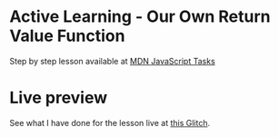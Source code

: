 # Active Learning - Our Own Return Value Function

Step by step lesson available at [MDN JavaScript Tasks](https://developer.mozilla.org/en-US/docs/Learn/JavaScript/Building_blocks/Return_values#active_learning_our_own_return_value_function)

# Live preview

See what I have done for the lesson live at [this Glitch](https://titanium-slender-swim.glitch.me/JavaScript/Active%20learning%20-%20Our%20own%20return%20value%20function/).
